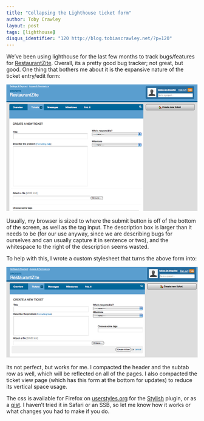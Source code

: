 ```yaml
---
title: "Collapsing the Lighthouse ticket form"
author: Toby Crawley
layout: post
tags: [lighthouse]
disqus_identifier: "120 http://blog.tobiascrawley.net/?p=120"
---
```



<div class="padding">

</div><!-- end .padding -->
<div class="border-gray"></div>
<div class="padding">

<p>We&#x2019;ve been using lighthouse for the last few months to track bugs/features for <a href="http://restaurantzite.com/">RestaurantZite</a>. Overall, its a pretty good bug tracker; not great, but good. One thing that bothers me about it is the expansive nature of the ticket entry/edit form:</p>

<p><img src="/posts/assets/old/before.png" alt="before" title="before" width="523" height="333" class="aligncenter size-full wp-image-121"></img></p>

<p>Usually, my browser is sized to where the submit button is off of the bottom of the screen, as well as the tag input. The description box is larger than it needs to be (for our use anyway, since we are describing bugs for ourselves and can usually capture it in sentence or two), and the whitespace to the right of the description seems wasted. </p>

<p>To help with this, I wrote a custom stylesheet that turns the above form into:</p>

<p><img src="/posts/assets/old/after-1.png" alt="after" title="after" width="520" height="238" class="aligncenter size-full wp-image-128"></img></p>

<p>Its not perfect, but works for me. I compacted the header and the subtab row as well, which will be reflected on all of the pages. I also compacted the ticket view page (which has this form at the bottom for updates) to reduce its vertical space usage.</p>

<p>The css is available for Firefox on <a href="http://userstyles.org/styles/14319">userstyles.org</a> for the <a href="https://addons.mozilla.org/en-US/firefox/addon/2108">Stylish</a> plugin, or as a <a href="http://gist.github.com/55066">gist</a>. I haven&#x2019;t tried it in Safari or an <span class="caps">SSB, </span>so let me know how it works or what changes you had to make if you do.</p>				


<!-- end .postmetadata -->












</div><!-- end .padding -->

